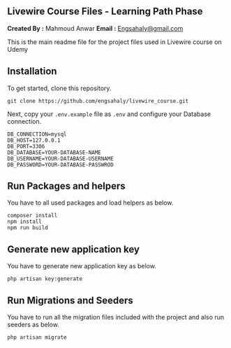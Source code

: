 ## Livewire Course Files - Learning Path Phase

**Created By :** Mahmoud Anwar
**Email :** Engsahaly@gmail.com

This is the main readme file for the project files used in Livewire course on Udemy

## Installation

To get started, clone this repository.

```
git clone https://github.com/engsahaly/livewire_course.git
```

Next, copy your `.env.example` file as `.env` and configure your Database connection.

```
DB_CONNECTION=mysql
DB_HOST=127.0.0.1
DB_PORT=3306
DB_DATABASE=YOUR-DATABASE-NAME
DB_USERNAME=YOUR-DATABASE-USERNAME
DB_PASSWORD=YOUR-DATABASE-PASSWROD
```

## Run Packages and helpers

You have to all used packages and load helpers as below.

```
composer install
npm install
npm run build
```

## Generate new application key

You have to generate new application key as below.

```
php artisan key:generate
```

## Run Migrations and Seeders

You have to run all the migration files included with the project and also run seeders as below.

```
php artisan migrate
```
